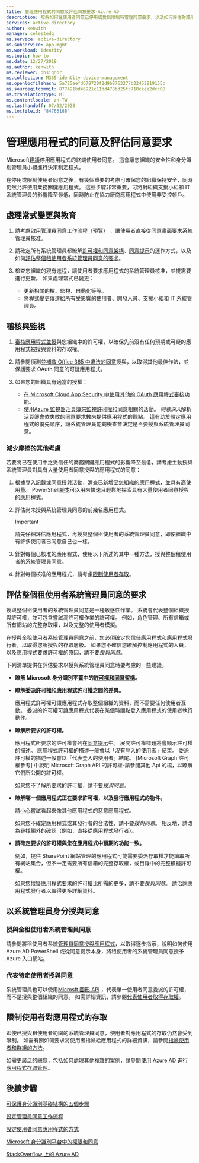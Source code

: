```yaml
---
title: 管理應用程式的同意及評估同意要求-Azure AD
description: 瞭解如何在使用者同意已停用或受到限制時管理同意要求，以及如何評估對應用程式的租使用者系統管理員同意要求。
services: active-directory
author: kenwith
manager: celestedg
ms.service: active-directory
ms.subservice: app-mgmt
ms.workload: identity
ms.topic: how-to
ms.date: 12/27/2019
ms.author: kenwith
ms.reviewer: phsignor
ms.collection: M365-identity-device-management
ms.openlocfilehash: 5a725eefd678720f2d9b8763277b02452819155b
ms.sourcegitcommit: 877491bd46921c11dd478bd25fc718ceee2dcc08
ms.translationtype: MT
ms.contentlocale: zh-TW
ms.lasthandoff: 07/02/2020
ms.locfileid: "84763188"
---
```

# <a name="managing-consent-to-applications-and-evaluating-consent-requests"></a>管理應用程式的同意及評估同意要求

Microsoft[建議](https://docs.microsoft.com/azure/security/fundamentals/steps-secure-identity#restrict-user-consent-operations)停用應用程式的終端使用者同意。 這會讓您組織的安全性和身分識別管理員小組進行決策制定程式。

在停用或限制使用者同意之後，有幾個重要的考慮可確保您的組織保持安全，同時仍然允許使用業務關鍵應用程式。 這些步驟非常重要，可將對組織支援小組和 IT 系統管理員的影響降至最低，同時防止在協力廠商應用程式中使用非受控帳戶。

## <a name="process-changes-and-education"></a>處理常式變更與教育

 1. 請考慮啟用[管理員同意工作流程（預覽）](configure-admin-consent-workflow.md) ，讓使用者直接從同意畫面要求系統管理員核准。

 2. 請確定所有系統管理員都瞭解[許可權和同意架構](../develop/consent-framework.md)、[同意提示](../develop/application-consent-experience.md)的運作方式，以及如何[評估整個租使用者系統管理員同意的要求](#evaluating-a-request-for-tenant-wide-admin-consent)。
 3. 檢查您組織的現有進程，讓使用者要求應用程式的系統管理員核准，並視需要進行更新。 如果處理常式已變更：
    * 更新相關的檔、監視、自動化等等。
    * 將程式變更傳達給所有受影響的使用者、開發人員、支援小組和 IT 系統管理員。

## <a name="auditing-and-monitoring"></a>稽核與監視

1. [審核應用程式並授](https://docs.microsoft.com/azure/security/fundamentals/steps-secure-identity#audit-apps-and-consented-permissions)與您組織中的許可權，以確保先前沒有任何預期或可疑的應用程式被授與資料的存取權。

2. 請參閱偵測[並補救 Office 365 中違法的同意](https://docs.microsoft.com/microsoft-365/security/office-365-security/detect-and-remediate-illicit-consent-grants)授與，以取得其他最佳作法，並保護要求 OAuth 同意的可疑應用程式。

3. 如果您的組織具有適當的授權：

    * [在 Microsoft Cloud App Security 中使用其他的 OAuth 應用程式審核功能](https://docs.microsoft.com/cloud-app-security/investigate-risky-oauth)。
    * 使用[Azure 監視器活頁簿來監視許可權和同意](../reports-monitoring/howto-use-azure-monitor-workbooks.md)相關的活動。 *同意深入*解析活頁簿會依失敗的同意要求數來提供應用程式的觀點。 這有助於設定應用程式的優先順序，讓系統管理員能夠檢查並決定是否要授與系統管理員同意。

### <a name="additional-considerations-for-reducing-friction"></a>減少摩擦的其他考慮

若要將已在使用中之受信任的商務關鍵應用程式的影響降至最低，請考慮主動授與系統管理員對具有大量使用者同意授與的應用程式的同意：

1. 根據登入記錄或同意授與活動，清查已新增至您組織的應用程式，並具有高使用量。 PowerShell[腳本](https://gist.github.com/psignoret/41793f8c6211d2df5051d77ca3728c09)可以用來快速且輕鬆地探索具有大量使用者同意授與的應用程式。

2. 評估尚未授與系統管理員同意的前幾名應用程式。

   > [!IMPORTANT]
   > 請先仔細評估應用程式，再授與整個租使用者的系統管理員同意，即使組織中有許多使用者已同意自己也一樣。

3. 針對每個已核准的應用程式，使用以下所述的其中一種方法，授與整個租使用者的系統管理員同意。

4. 針對每個核准的應用程式，請考慮[限制使用者存取](configure-user-consent.md)。

## <a name="evaluating-a-request-for-tenant-wide-admin-consent"></a>評估整個租使用者系統管理員同意的要求

授與整個租使用者的系統管理員同意是一種敏感性作業。  系統會代表整個組織授與許可權，並可包含嘗試高許可權作業的許可權。 例如，角色管理、所有信箱或所有網站的完整存取權，以及完整的使用者模擬。

在授與全租使用者系統管理員同意之前，您必須確定您信任應用程式和應用程式發行者，以取得您所授與的存取層級。 如果您不確信您瞭解控制應用程式的人員，以及應用程式要求許可權的原因，請不要*授與同意*。

下列清單提供在評估要求以授與系統管理員同意時要考慮的一些建議。

* **瞭解 Microsoft 身分識別平臺中的[許可權和同意架構](../develop/consent-framework.md)。**

* **瞭解[委派許可權和應用程式許可權](../develop/v2-permissions-and-consent.md#permission-types)之間的差異。**

   應用程式許可權可讓應用程式存取整個組織的資料，而不需要任何使用者互動。 委派的許可權可讓應用程式代表在某個時間點登入應用程式的使用者執行動作。

* **瞭解所要求的許可權。**

   應用程式所要求的許可權會列在[同意提示](../develop/application-consent-experience.md)中。 展開許可權標題將會顯示許可權的描述。 應用程式許可權的描述一般會以「沒有登入的使用者」結束。 委派許可權的描述一般會以「代表登入的使用者」結尾。 [Microsoft Graph 許可權參考] 中說明 Microsoft Graph API 的許可權-請參閱其他 Api 的檔，以瞭解它們所公開的許可權。

   如果您不了解所要求的許可權，請不要*授與同意*。

* **瞭解哪一個應用程式正在要求許可權，以及發行應用程式的物件。**

   請小心嘗試看起來像其他應用程式的惡意應用程式。

   如果您不確定應用程式或其發行者的合法性，請不要*授與同意*。 相反地，請改為尋找額外的確認（例如，直接從應用程式發行者）。

* **請確定要求的許可權與您在應用程式中預期的功能一致。**

   例如，提供 SharePoint 網站管理的應用程式可能需要委派存取權才能讀取所有網站集合，但不一定需要所有信箱的完整存取權，或目錄中的完整模擬許可權。

   如果您懷疑應用程式要求的許可權比所需的更多，請不要*授與同意*。 請洽詢應用程式發行者以取得更多詳細資料。

## <a name="granting-consent-as-an-administrator"></a>以系統管理員身分授與同意

### <a name="granting-tenant-wide-admin-consent"></a>授與全租使用者系統管理員同意

請參閱將租使用者系統[管理員同意授與應用程式](grant-admin-consent.md)，以取得逐步指示，說明如何使用 Azure AD PowerShell 或從同意提示本身，將租使用者的系統管理員同意授予 Azure 入口網站。

### <a name="granting-consent-on-behalf-of-a-specific-user"></a>代表特定使用者授與同意

系統管理員也可以使用[Microsft 圖形 API](https://docs.microsoft.com/graph/use-the-api) ，代表單一使用者同意委派的許可權，而不是授與整個組織的同意。 如需詳細資訊，請參閱[代表使用者取得存取權](https://docs.microsoft.com/graph/auth-v2-user)。

## <a name="limiting-user-access-to-applications"></a>限制使用者對應用程式的存取

即使已授與租使用者範圍的系統管理員同意，使用者對應用程式的存取仍然會受到限制。 如需有關如何要求將使用者指派給應用程式的詳細資訊，請參閱[指派使用者和群組的方法](methods-for-assigning-users-and-groups.md)。

如需更廣泛的總覽，包括如何處理其他複雜的案例，請參閱[使用 Azure AD 進行應用程式存取管理](what-is-access-management.md)。

## <a name="next-steps"></a>後續步驟

[可保護身分識別基礎結構的五個步驟](https://docs.microsoft.com/azure/security/fundamentals/steps-secure-identity#before-you-begin-protect-privileged-accounts-with-mfa)

[設定管理員同意工作流程](configure-admin-consent-workflow.md)

[設定使用者同意應用程式的方式](configure-user-consent.md)

[Microsoft 身分識別平台中的權限和同意](../develop/active-directory-v2-scopes.md)

[StackOverflow 上的 Azure AD](https://stackoverflow.com/questions/tagged/azure-active-directory)